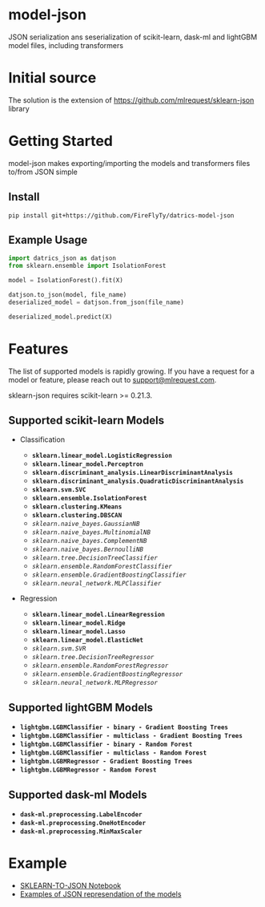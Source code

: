 # model-json
JSON serialization ans seserialization of scikit-learn, dask-ml and lightGBM model files, including transformers

# Initial source
The solution is the extension of https://github.com/mlrequest/sklearn-json library


# Getting Started

model-json makes exporting/importing the models and transformers files to/from JSON simple

## Install
```
pip install git+https://github.com/FireFlyTy/datrics-model-json
```
## Example Usage

```python
import datrics_json as datjson
from sklearn.ensemble import IsolationForest

model = IsolationForest().fit(X)

datjson.to_json(model, file_name)
deserialized_model = datjson.from_json(file_name)

deserialized_model.predict(X)
```

# Features
The list of supported models is rapidly growing. If you have a request for a model or feature, please reach out to support@mlrequest.com.

sklearn-json requires scikit-learn >= 0.21.3.

## Supported scikit-learn Models

* Classification
    * **`sklearn.linear_model.LogisticRegression`**
    * **`sklearn.linear_model.Perceptron`**
    * **`sklearn.discriminant_analysis.LinearDiscriminantAnalysis`**
    * **`sklearn.discriminant_analysis.QuadraticDiscriminantAnalysis`**
    * **`sklearn.svm.SVC`**
    * **`sklearn.ensemble.IsolationForest`**
    * **`sklearn.clustering.KMeans`**
    * **`sklearn.clustering.DBSCAN`**
    * *`sklearn.naive_bayes.GaussianNB`*
    * *`sklearn.naive_bayes.MultinomialNB`*
    * *`sklearn.naive_bayes.ComplementNB`*
    * *`sklearn.naive_bayes.BernoulliNB`*
    * *`sklearn.tree.DecisionTreeClassifier`*
    * *`sklearn.ensemble.RandomForestClassifier`*
    * *`sklearn.ensemble.GradientBoostingClassifier`*
    * *`sklearn.neural_network.MLPClassifier`*

* Regression
    * **`sklearn.linear_model.LinearRegression`**
    * **`sklearn.linear_model.Ridge`**
    * **`sklearn.linear_model.Lasso`**
    * **`sklearn.linear_model.ElasticNet`**
    * *`sklearn.svm.SVR`*
    * *`sklearn.tree.DecisionTreeRegressor`*
    * *`sklearn.ensemble.RandomForestRegressor`*
    * *`sklearn.ensemble.GradientBoostingRegressor`*
    * *`sklearn.neural_network.MLPRegressor`*

## Supported lightGBM Models
   * **`lightgbm.LGBMClassifier - binary - Gradient Boosting Trees`**
   * **`lightgbm.LGBMClassifier - multiclass - Gradient Boosting Trees`**
   * **`lightgbm.LGBMClassifier - binary - Random Forest`**
   * **`lightgbm.LGBMClassifier - multiclass - Random Forest`**
   * **`lightgbm.LGBMRegressor - Gradient Boosting Trees`**
   * **`lightgbm.LGBMRegressor - Random Forest`**

## Supported dask-ml Models
   * **`dask-ml.preprocessing.LabelEncoder`**
   * **`dask-ml.preprocessing.OneHotEncoder`**
   * **`dask-ml.preprocessing.MinMaxScaler`**


# Example
   * [SKLEARN-TO-JSON Notebook](examples/SKLEARN-TO-JSON.ipynb)
   * [Examples of JSON represendation of the models](examples/output)
